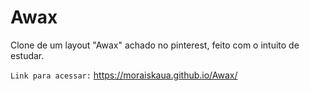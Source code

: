 # Awax
Clone de um layout "Awax" achado no pinterest, feito com o intuito de estudar.

`Link para acessar:` https://moraiskaua.github.io/Awax/
